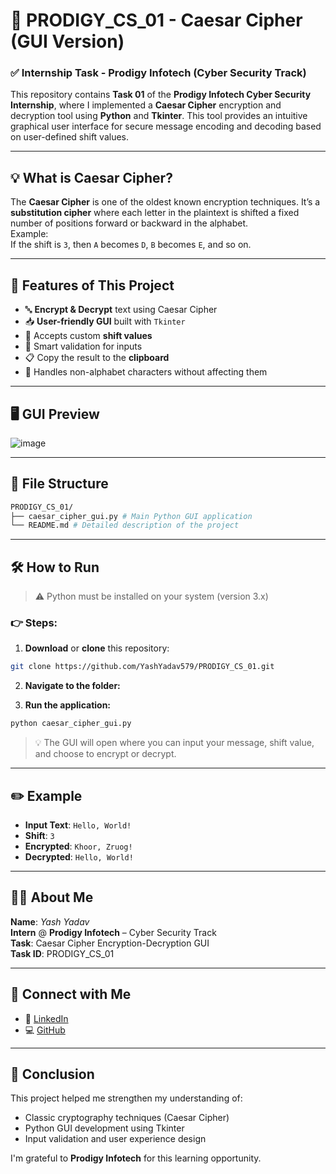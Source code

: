 # 🔐 PRODIGY_CS_01 - Caesar Cipher (GUI Version)

### ✅ Internship Task - Prodigy Infotech (Cyber Security Track)

This repository contains **Task 01** of the **Prodigy Infotech Cyber Security Internship**, where I implemented a **Caesar Cipher** encryption and decryption tool using **Python** and **Tkinter**. This tool provides an intuitive graphical user interface for secure message encoding and decoding based on user-defined shift values.

---

## 💡 What is Caesar Cipher?

The **Caesar Cipher** is one of the oldest known encryption techniques. It’s a **substitution cipher** where each letter in the plaintext is shifted a fixed number of positions forward or backward in the alphabet.  
Example:  
If the shift is `3`, then `A` becomes `D`, `B` becomes `E`, and so on.

---

## 🎯 Features of This Project

- 🔤 **Encrypt & Decrypt** text using Caesar Cipher
- 📥 **User-friendly GUI** built with `Tkinter`
- 🔢 Accepts custom **shift values**
- 🧠 Smart validation for inputs
- 📋 Copy the result to the **clipboard**
- 🚫 Handles non-alphabet characters without affecting them

---

## 🖥️ GUI Preview

![image](https://github.com/user-attachments/assets/c90f9059-93eb-403c-be74-29b963814736)


---

## 📂 File Structure

```bash
PRODIGY_CS_01/     
├── caesar_cipher_gui.py # Main Python GUI application   
└── README.md # Detailed description of the project   
```

---

## 🛠️ How to Run

> ⚠️ Python must be installed on your system (version 3.x)

### 👉 Steps:

1. **Download** or **clone** this repository:
```bash
git clone https://github.com/YashYadav579/PRODIGY_CS_01.git
```
2. **Navigate to the folder:**

3. **Run the application:**
```bash
python caesar_cipher_gui.py
```
> 💡 The GUI will open where you can input your message, shift value, and choose to encrypt or decrypt.

---

## ✏️ Example

- **Input Text**: `Hello, World!`  
- **Shift**: `3`  
- **Encrypted**: `Khoor, Zruog!`  
- **Decrypted**: `Hello, World!`

---

## 🙋‍♂️ About Me

**Name**: _Yash Yadav_  
**Intern** @ **Prodigy Infotech** – Cyber Security Track  
**Task**: Caesar Cipher Encryption-Decryption GUI  
**Task ID**: PRODIGY_CS_01  

---

## 🔗 Connect with Me

- 💼 [LinkedIn](https://www.linkedin.com/in/yashyadav-5790abc/)
- 💻 [GitHub](https://github.com/YashYadav579)

---

## 🏁 Conclusion

This project helped me strengthen my understanding of:
- Classic cryptography techniques (Caesar Cipher)
- Python GUI development using Tkinter
- Input validation and user experience design

I'm grateful to **Prodigy Infotech** for this learning opportunity.





